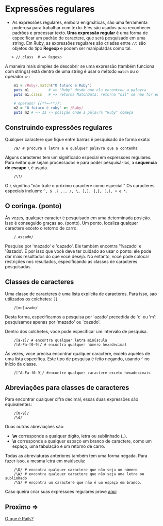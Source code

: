 # Expressões regulares

- As expressões regulares, embora enigmáticas, são uma ferramenta poderosa para trabalhar com texto. Eles são usados ​​para reconhecer padrões e processar texto. **Uma expressão regular** é uma forma de especificar um padrão de caractere, que será pesquisado em uma string. Em Ruby, as expressões regulares são criadas entre ``//``: são objetos do tipo **Regexp** e podem ser manipuladas como tal.

````shell
   > //.class  # => Regexp
````

A maneira mais simples de descobrir se uma expressão (também funciona com strings) está dentro de uma string é usar o método ``match`` ou o operador ``=~``:

````ruby
    m1 = /Ruby/.match("O futuro é Ruby")
    puts m1         # => "Ruby" desde que ela encontrou a palavra
    puts m1.class   # => retorna MatchData; retorna "nil" se não for encontrado
    
    # operador {{**=~**}}:
    m2 = "O futuro é ruby" =~ /Ruby/
    puts m2 # => 11 -> posição onde a palavra "Ruby" começa
````

## Construindo expressões regulares

Qualquer caractere que fique entre barras é pesquisado de forma exata:

````
    /a/ # procura a letra a e qualquer palavra que a contenha
````
Alguns caracteres tem um significado especial em expressoes regulares. Para evitar que sejam processados ​​e para poder pesquisá-los, a **sequencia de escape** ``\`` é usada.

````
    /\?/
````
O ``\`` significa "não trate o próximo caractere como especial." Os caracteres especiais incluem: ``^, $ ,? ,., /, \, [,], {,}, (,), + e *``.

## O coringa. (ponto)
Às vezes, qualquer caracter é pesquisado em uma determinada posição. Isso é conseguido graças ao. (ponto). Um ponto, localiza qualquer caractere exceto o retorno de carro.

````
    /.assado/
````
Pesquise por 'mazado' e 'cazado'. Ele também encontra '%azado' e '8azado'. É por isso que você deve ter cuidado ao usar o ponto: ele pode dar mais resultados do que você deseja. No entanto, você pode colocar restrições nos resultados, especificando as classes de caracteres pesquisadas.

## Classes de caracteres

Uma classe de caracteres é uma lista explícita de caracteres. Para isso, sao utilizados os colchetes: ``[]``

````
    /[mc]azado/
````
Desta forma, especificamos a pesquisa por 'azado' precedida de 'c' ou 'm': pesquisamos apenas por 'mazado' ou 'cazado'.

Dentro dos colchetes, voce pode especificar um intervalo de pesquisa.

````
    /[a-z]/ # encontra qualquer letra minúscula
    /[A-Fa-f0-9]/ # encontra qualquer número hexadecimal
````
Às vezes, voce precisa encontrar qualquer caractere, exceto aqueles de uma lista específica. Este tipo de pesquisa é feito negando, usando ``^`` no início da classe.

````
    /[^A-Fa-f0-9]/ #encontre qualquer caractere exceto hexadecimais
````

## Abreviações para classes de caracteres

Para encontrar qualquer cifra decimal, essas duas expressões são equivalentes:
````
    /[0-9]/  
    /\d/
````
Duas outras abreviações são:
- **\w** corresponde a qualquer dígito, letra ou sublinhado (_).
- **\s** corresponde a qualquer espaço em branco de caractere, como um espaço, uma tabulação e um retorno de carro.

Todas as abreviaturas anteriores também tem uma forma negada. Para fazer isso, a mesma letra em maiúscula:
````
    /\D/ # encontra qualquer caractere que não seja um número
    /\W/ # encontra qualquer caractere que não seja uma letra ou sublinhado
    /\S/ # encontra um caractere que não é um espaço em branco.
````

Caso queira criar suas expressoes regulares prove [aqui](https://rubular.com/)

## Proximo =>

[O que é Rails?](../rails/README.md)
